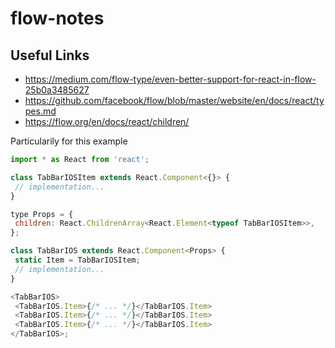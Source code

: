 # flow-notes

## Useful Links

* <https://medium.com/flow-type/even-better-support-for-react-in-flow-25b0a3485627>
* <https://github.com/facebook/flow/blob/master/website/en/docs/react/types.md> 
* <https://flow.org/en/docs/react/children/>

Particularily for this example
```js
import * as React from 'react';

class TabBarIOSItem extends React.Component<{}> {
 // implementation...
}

type Props = {
 children: React.ChildrenArray<React.Element<typeof TabBarIOSItem>>,
};

class TabBarIOS extends React.Component<Props> {
 static Item = TabBarIOSItem;
 // implementation...
}

<TabBarIOS>
 <TabBarIOS.Item>{/* ... */}</TabBarIOS.Item>
 <TabBarIOS.Item>{/* ... */}</TabBarIOS.Item>
 <TabBarIOS.Item>{/* ... */}</TabBarIOS.Item>
</TabBarIOS>;
```
